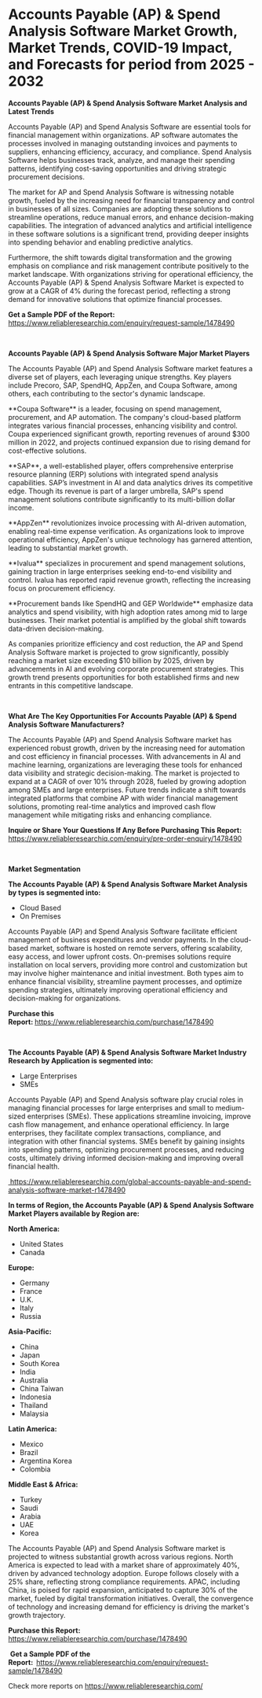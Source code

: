 <p><h1>Accounts Payable (AP) & Spend Analysis Software Market Growth, Market Trends, COVID-19 Impact, and Forecasts for period from 2025 - 2032</h1></p><p><strong>Accounts Payable (AP) & Spend Analysis Software Market Analysis and Latest Trends</strong></p>
<p><p>Accounts Payable (AP) and Spend Analysis Software are essential tools for financial management within organizations. AP software automates the processes involved in managing outstanding invoices and payments to suppliers, enhancing efficiency, accuracy, and compliance. Spend Analysis Software helps businesses track, analyze, and manage their spending patterns, identifying cost-saving opportunities and driving strategic procurement decisions.</p><p>The market for AP and Spend Analysis Software is witnessing notable growth, fueled by the increasing need for financial transparency and control in businesses of all sizes. Companies are adopting these solutions to streamline operations, reduce manual errors, and enhance decision-making capabilities. The integration of advanced analytics and artificial intelligence in these software solutions is a significant trend, providing deeper insights into spending behavior and enabling predictive analytics.</p><p>Furthermore, the shift towards digital transformation and the growing emphasis on compliance and risk management contribute positively to the market landscape. With organizations striving for operational efficiency, the Accounts Payable (AP) & Spend Analysis Software Market is expected to grow at a CAGR of 4% during the forecast period, reflecting a strong demand for innovative solutions that optimize financial processes.</p></p>
<p><strong>Get a Sample PDF of the Report:&nbsp;</strong> <a href="https://www.reliableresearchiq.com/enquiry/request-sample/1478490?utm_campaign=3361&utm_medium=2&utm_source=Github&utm_content=ia&utm_term=11032025&utm_id=accounts-payable-ap-spend-analysis-software">https://www.reliableresearchiq.com/enquiry/request-sample/1478490</a></p>
<p>&nbsp;</p>
<p><strong>Accounts Payable (AP) & Spend Analysis Software Major Market Players</strong></p>
<p><p>The Accounts Payable (AP) and Spend Analysis Software market features a diverse set of players, each leveraging unique strengths. Key players include Precoro, SAP, SpendHQ, AppZen, and Coupa Software, among others, each contributing to the sector's dynamic landscape.</p><p>**Coupa Software** is a leader, focusing on spend management, procurement, and AP automation. The company's cloud-based platform integrates various financial processes, enhancing visibility and control. Coupa experienced significant growth, reporting revenues of around $300 million in 2022, and projects continued expansion due to rising demand for cost-effective solutions.</p><p>**SAP**, a well-established player, offers comprehensive enterprise resource planning (ERP) solutions with integrated spend analysis capabilities. SAP’s investment in AI and data analytics drives its competitive edge. Though its revenue is part of a larger umbrella, SAP's spend management solutions contribute significantly to its multi-billion dollar income.</p><p>**AppZen** revolutionizes invoice processing with AI-driven automation, enabling real-time expense verification. As organizations look to improve operational efficiency, AppZen's unique technology has garnered attention, leading to substantial market growth.</p><p>**Ivalua** specializes in procurement and spend management solutions, gaining traction in large enterprises seeking end-to-end visibility and control. Ivalua has reported rapid revenue growth, reflecting the increasing focus on procurement efficiency.</p><p>**Procurement bands like SpendHQ and GEP Worldwide** emphasize data analytics and spend visibility, with high adoption rates among mid to large businesses. Their market potential is amplified by the global shift towards data-driven decision-making.</p><p>As companies prioritize efficiency and cost reduction, the AP and Spend Analysis Software market is projected to grow significantly, possibly reaching a market size exceeding $10 billion by 2025, driven by advancements in AI and evolving corporate procurement strategies. This growth trend presents opportunities for both established firms and new entrants in this competitive landscape.</p></p>
<p>&nbsp;</p>
<p><strong>What Are The Key Opportunities For Accounts Payable (AP) & Spend Analysis Software Manufacturers?</strong></p>
<p><p>The Accounts Payable (AP) and Spend Analysis Software market has experienced robust growth, driven by the increasing need for automation and cost efficiency in financial processes. With advancements in AI and machine learning, organizations are leveraging these tools for enhanced data visibility and strategic decision-making. The market is projected to expand at a CAGR of over 10% through 2028, fueled by growing adoption among SMEs and large enterprises. Future trends indicate a shift towards integrated platforms that combine AP with wider financial management solutions, promoting real-time analytics and improved cash flow management while mitigating risks and enhancing compliance.</p></p>
<p><strong>Inquire or Share Your Questions If Any Before Purchasing This Report:</strong> <a href="https://www.reliableresearchiq.com/enquiry/pre-order-enquiry/1478490?utm_campaign=3361&utm_medium=2&utm_source=Github&utm_content=ia&utm_term=11032025&utm_id=accounts-payable-ap-spend-analysis-software">https://www.reliableresearchiq.com/enquiry/pre-order-enquiry/1478490</a></p>
<p>&nbsp;</p>
<p><strong>Market Segmentation</strong></p>
<p><strong>The Accounts Payable (AP) & Spend Analysis Software Market Analysis by types is segmented into:</strong></p>
<p><ul><li>Cloud Based</li><li>On Premises</li></ul></p>
<p><p>Accounts Payable (AP) and Spend Analysis Software facilitate efficient management of business expenditures and vendor payments. In the cloud-based market, software is hosted on remote servers, offering scalability, easy access, and lower upfront costs. On-premises solutions require installation on local servers, providing more control and customization but may involve higher maintenance and initial investment. Both types aim to enhance financial visibility, streamline payment processes, and optimize spending strategies, ultimately improving operational efficiency and decision-making for organizations.</p></p>
<p><strong>Purchase this Report:&nbsp;</strong><a href="https://www.reliableresearchiq.com/purchase/1478490?utm_campaign=3361&utm_medium=2&utm_source=Github&utm_content=ia&utm_term=11032025&utm_id=accounts-payable-ap-spend-analysis-software">https://www.reliableresearchiq.com/purchase/1478490</a></p>
<p>&nbsp;</p>
<p><strong>The Accounts Payable (AP) & Spend Analysis Software Market Industry Research by Application is segmented into:</strong></p>
<p><ul><li>Large Enterprises</li><li>SMEs</li></ul></p>
<p><p>Accounts Payable (AP) and Spend Analysis software play crucial roles in managing financial processes for large enterprises and small to medium-sized enterprises (SMEs). These applications streamline invoicing, improve cash flow management, and enhance operational efficiency. In large enterprises, they facilitate complex transactions, compliance, and integration with other financial systems. SMEs benefit by gaining insights into spending patterns, optimizing procurement processes, and reducing costs, ultimately driving informed decision-making and improving overall financial health.</p></p>
<p><a href="https://www.reliableresearchiq.com/global-accounts-payable-and-spend-analysis-software-market-r1478490?utm_campaign=3361&utm_medium=2&utm_source=Github&utm_content=ia&utm_term=11032025&utm_id=accounts-payable-ap-spend-analysis-software">&nbsp;https://www.reliableresearchiq.com/global-accounts-payable-and-spend-analysis-software-market-r1478490</a></p>
<p><strong>In terms of Region, the Accounts Payable (AP) & Spend Analysis Software Market Players available by Region are:</strong></p>
<p>
    <p> <strong> North America: </strong>
        <ul>
            <li>United States</li>
            <li>Canada</li>
        </ul>
        </p> 
    <p> <strong> Europe: </strong>
        <ul>
            <li>Germany</li>
            <li>France</li>
            <li>U.K.</li>
            <li>Italy</li>
            <li>Russia</li>
        </ul>
        </p> 
    <p> <strong> Asia-Pacific: </strong>
        <ul>
            <li>China</li>
            <li>Japan</li>
            <li>South Korea</li>
            <li>India</li>
            <li>Australia</li>
            <li>China Taiwan</li>
            <li>Indonesia</li>
            <li>Thailand</li>
            <li>Malaysia</li>
        </ul>
        </p> 
    <p> <strong> Latin America: </strong>
        <ul>
            <li>Mexico</li>
            <li>Brazil</li>
            <li>Argentina Korea</li>
            <li>Colombia</li>
        </ul>
        </p> 
    <p> <strong> Middle East & Africa: </strong>
        <ul>
            <li>Turkey</li>
            <li>Saudi</li>
            <li>Arabia</li>
            <li>UAE</li>
            <li>Korea</li>
        </ul>
    </p>
    </p>
<p><p>The Accounts Payable (AP) and Spend Analysis Software market is projected to witness substantial growth across various regions. North America is expected to lead with a market share of approximately 40%, driven by advanced technology adoption. Europe follows closely with a 25% share, reflecting strong compliance requirements. APAC, including China, is poised for rapid expansion, anticipated to capture 30% of the market, fueled by digital transformation initiatives. Overall, the convergence of technology and increasing demand for efficiency is driving the market's growth trajectory.</p></p>
<p><strong>Purchase this Report: </strong><a href="https://www.reliableresearchiq.com/purchase/1478490?utm_campaign=3361&utm_medium=2&utm_source=Github&utm_content=ia&utm_term=11032025&utm_id=accounts-payable-ap-spend-analysis-software">https://www.reliableresearchiq.com/purchase/1478490</a></p>
<p>&nbsp;<strong>Get a Sample PDF of the Report:&nbsp;&nbsp;</strong><a href="https://www.reliableresearchiq.com/enquiry/request-sample/1478490?utm_campaign=3361&utm_medium=2&utm_source=Github&utm_content=ia&utm_term=11032025&utm_id=accounts-payable-ap-spend-analysis-software">https://www.reliableresearchiq.com/enquiry/request-sample/1478490</a></p>
<p><strong></strong></p>
<p>Check more reports on <a href="https://www.reliableresearchiq.com/?utm_campaign=3361&utm_medium=2&utm_source=Github&utm_content=ia&utm_term=11032025&utm_id=accounts-payable-ap-spend-analysis-software">https://www.reliableresearchiq.com/</a></p>